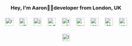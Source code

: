 <h3 align="center">Hey, I'm Aaron👋🏽developer from London, UK</h3>

###

<div align="center">
  <img src="https://skillicons.dev/icons?i=react" height="26" alt="react logo"  />
  <img width="12" />
  <img src="https://skillicons.dev/icons?i=vite" height="26" alt="vite logo"  />
  <img width="12" />
  <img src="https://skillicons.dev/icons?i=js" height="26" alt="javascript logo"  />
  <img width="12" />
  <img src="https://skillicons.dev/icons?i=py" height="26" alt="python logo"  />
  <img width="12" />
  <img src="https://skillicons.dev/icons?i=tailwind" height="26" alt="tailwindcss logo"  />
  <img width="12" />
  <img src="https://skillicons.dev/icons?i=mysql" height="26" alt="mysql logo"  />
  <img width="12" />
  <img src="https://skillicons.dev/icons?i=nodejs" height="26" alt="nodejs logo"  />
  <img width="12" />
  <img src="https://cdn.jsdelivr.net/gh/devicons/devicon/icons/html5/html5-original.svg" height="26" alt="html5 logo"  />
  <img width="12" />
  <img src="https://cdn.jsdelivr.net/gh/devicons/devicon/icons/css3/css3-original.svg" height="26" alt="css3 logo"  />
</div>

###

<div align="center">
  <a href="https://linktr.ee/thatshakespeare" target="_blank">
    <img src="https://img.shields.io/static/v1?message=Linktree&logo=linktree&label=&color=000000&logoColor=white&labelColor=&style=flat" height="24" alt="linktree logo"  />
  </a>
</div>

###
